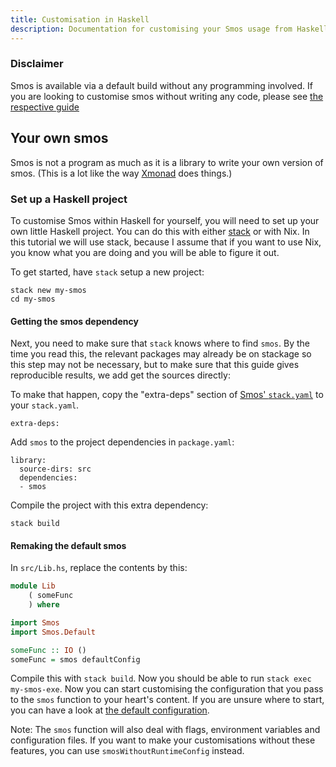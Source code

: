 ```yaml
---
title: Customisation in Haskell
description: Documentation for customising your Smos usage from Haskell like you do with Xmonad
---
```



### Disclaimer

Smos is available via a default build without any programming involved.
If you are looking to customise smos without writing any code, please see [the respective guide](/customisation-default)

## Your own smos

Smos is not a program as much as it is a library to write your own version of smos.
(This is a lot like the way [Xmonad](https://xmonad.org/) does things.)


### Set up a Haskell project

To customise Smos within Haskell for yourself, you will need to set up your own little Haskell project.
You can do this with either [stack](https://haskellstack.org) or with Nix.
In this tutorial we will use stack, because I assume that if you want to use Nix, you know what you are doing and you will be able to figure it out.

To get started, have `stack` setup a new project:

```
stack new my-smos
cd my-smos
```

#### Getting the smos dependency

Next, you need to make sure that `stack` knows where to find `smos`.
By the time you read this, the relevant packages may already be on stackage so this step may not be necessary, but to make sure that this guide gives reproducible results, we add get the sources directly:

To make that happen, copy the "extra-deps" section of [Smos' `stack.yaml`](https://github.com/NorfairKing/smos/blob/master/stack.yaml) to your `stack.yaml`.

```
extra-deps:
```

Add `smos` to the project dependencies in `package.yaml`:

```
library:
  source-dirs: src
  dependencies:
  - smos
```

Compile the project with this extra dependency:

```
stack build
```

#### Remaking the default smos

In `src/Lib.hs`, replace the contents by this:

``` haskell
module Lib
    ( someFunc
    ) where

import Smos
import Smos.Default

someFunc :: IO ()
someFunc = smos defaultConfig
```

Compile this with `stack build`.
Now you should be able to run `stack exec my-smos-exe`.
Now you can start customising the configuration that you pass to the `smos` function to your heart's content.
If you are unsure where to start, you can have a look at [the default configuration](https://github.com/NorfairKing/smos/blob/master/smos/src/Smos/Default.hs).

Note: The `smos` function will also deal with flags, environment variables and configuration files. If you want to make your customisations without these features, you can use `smosWithoutRuntimeConfig` instead.
